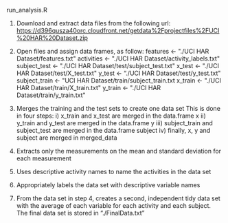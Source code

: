 run_analysis.R

1) Download and extract data files from the following url: https://d396qusza40orc.cloudfront.net/getdata%2Fprojectfiles%2FUCI%20HAR%20Dataset.zip

2) Open files and assign data frames, as follow:
features <- "./UCI HAR Dataset/features.txt"
activities <- "./UCI HAR Dataset/activity_labels.txt"
subject_test <- "./UCI HAR Dataset/test/subject_test.txt"
x_test <- "./UCI HAR Dataset/test/X_test.txt"
y_test <- “./UCI HAR Dataset/test/y_test.txt"
subject_train <- "UCI HAR Dataset/train/subject_train.txt
x_train <- "./UCI HAR Dataset/train/X_train.txt"
y_train <- "./UCI HAR Dataset/train/y_train.txt"

3) Merges the training and the test sets to create one data set
This is done in four steps:
i)  x_train and x_test are merged in the data.frame x
ii) y_train and y_test are merged in the data.frame y
iii) subject_train and subject_test are merged in the data.frame subject
iv) finally, x, y and subject are merged in merged_data

4) Extracts only the measurements on the mean and standard deviation for each measurement

5) Uses descriptive activity names to name the activities in the data set

6) Appropriately labels the data set with descriptive variable names

7) From the data set in step 4, creates a second, independent tidy data set with the average of each variable for each activity and each subject. The final data set is stored in “./FinalData.txt”
